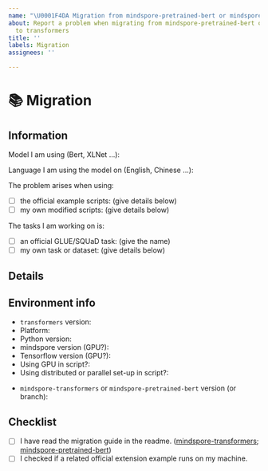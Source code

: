```yaml
---
name: "\U0001F4DA Migration from mindspore-pretrained-bert or mindspore-transformers"
about: Report a problem when migrating from mindspore-pretrained-bert or mindspore-transformers
  to transformers
title: ''
labels: Migration
assignees: ''

---
```


# 📚 Migration

## Information

<!-- Important information -->

Model I am using (Bert, XLNet ...):

Language I am using the model on (English, Chinese ...):

The problem arises when using:
* [ ] the official example scripts: (give details below)
* [ ] my own modified scripts: (give details below)

The tasks I am working on is:
* [ ] an official GLUE/SQUaD task: (give the name)
* [ ] my own task or dataset: (give details below)

## Details

<!-- A clear and concise description of the migration issue.
    If you have code snippets, please provide it here as well.
    Important! Use code tags to correctly format your code. See https://help.github.com/en/github/writing-on-github/creating-and-highlighting-code-blocks#syntax-highlighting
    Do not use screenshots, as they are hard to read and (more importantly) don't allow others to copy-and-paste your code.
    -->

## Environment info
<!-- You can run the command `python transformers-cli env` and copy-and-paste its output below.
     Don't forget to fill out the missing fields in that output! -->
 
- `transformers` version:
- Platform:
- Python version:
- mindspore version (GPU?):
- Tensorflow version (GPU?):
- Using GPU in script?:
- Using distributed or parallel set-up in script?:

<!-- IMPORTANT: which version of the former library do you use? -->
* `mindspore-transformers` or `mindspore-pretrained-bert` version (or branch):


## Checklist

- [ ] I have read the migration guide in the readme.
 ([mindspore-transformers](https://github.com/huggingface/transformers#migrating-from-mindspore-transformers-to-transformers);
  [mindspore-pretrained-bert](https://github.com/huggingface/transformers#migrating-from-mindspore-pretrained-bert-to-transformers))
- [ ] I checked if a related official extension example runs on my machine.

